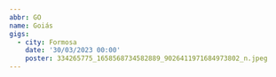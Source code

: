 ```yaml
---
abbr: GO
name: Goiás
gigs:
  - city: Formosa
    date: '30/03/2023 00:00'
    poster: 334265775_1658568734582889_9026411971684973802_n.jpeg
---
```


